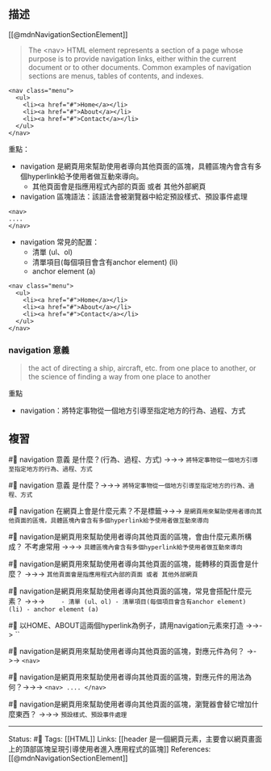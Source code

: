 ## 描述

[[@mdnNavigationSectionElement]]

> The \<nav\> HTML element represents a section of a page whose purpose is to provide navigation links, either within the current document or to other documents. Common examples of navigation sections are menus, tables of contents, and indexes.
```
<nav class="menu">
  <ul>
    <li><a href="#">Home</a></li>
    <li><a href="#">About</a></li>
    <li><a href="#">Contact</a></li>
  </ul>
</nav>
```


重點：
- navigation 是網頁用來幫助使用者導向其他頁面的區塊，具體區塊內會含有多個hyperlink給予使用者做互動來導向。
	- 其他頁面會是指應用程式內部的頁面 或者 其他外部網頁
- navigation 區塊語法：該語法會被瀏覽器中給定預設樣式、預設事件處理
```
<nav>
....
</nav>
```
- navigation 常見的配置：
	- 清單 (ul、ol)
	- 清單項目(每個項目會含有anchor element) (li)
	- anchor element (a)
```
<nav class="menu">
  <ul>
    <li><a href="#">Home</a></li>
    <li><a href="#">About</a></li>
    <li><a href="#">Contact</a></li>
  </ul>
</nav>
```

### navigation 意義

> the act of directing a ship, aircraft, etc. from one place to another, or the science of finding a way from one place to another

重點
- navigation：將特定事物從一個地方引導至指定地方的行為、過程、方式



## 複習

#🧠 navigation 意義 是什麼？(行為、過程、方式) ->->-> `將特定事物從一個地方引導至指定地方的行為、過程、方式`
<!--SR:!2022-11-15,3,250-->

#🧠 navigation 意義 是什麼？->->-> `將特定事物從一個地方引導至指定地方的行為、過程、方式`
<!--SR:!2022-11-15,3,250-->

#🧠 navigation 在網頁上會是什麼元素？不是標籤->->-> `是網頁用來幫助使用者導向其他頁面的區塊，具體區塊內會含有多個hyperlink給予使用者做互動來導向`
<!--SR:!2022-11-15,3,250-->

#🧠  navigation是網頁用來幫助使用者導向其他頁面的區塊，會由什麼元素所構成？ 不考慮常用 ->->-> `具體區塊內會含有多個hyperlink給予使用者做互動來導向`
<!--SR:!2022-11-15,3,250-->

#🧠 navigation是網頁用來幫助使用者導向其他頁面的區塊，能轉移的頁面會是什麼？ ->->-> `其他頁面會是指應用程式內部的頁面 或者 其他外部網頁`
<!--SR:!2022-11-24,9,250-->

#🧠 navigation是網頁用來幫助使用者導向其他頁面的區塊，常見會搭配什麼元素？ ->->-> `	- 清單 (ul、ol) - 清單項目(每個項目會含有anchor element) (li) - anchor element (a)`
<!--SR:!2022-11-25,10,250-->

#🧠 以HOME、ABOUT這兩個hyperlink為例子，請用navigation元素來打造 ->->-> ``
<!--SR:!2022-11-15,3,250-->

#🧠 navigation是網頁用來幫助使用者導向其他頁面的區塊，對應元件為何？ ->->-> `<nav>`
<!--SR:!2022-11-15,3,250-->

#🧠 navigation是網頁用來幫助使用者導向其他頁面的區塊，對應元件的用法為何？->->-> `<nav> .... </nav>`
<!--SR:!2022-11-25,10,250-->

#🧠 navigation是網頁用來幫助使用者導向其他頁面的區塊，瀏覽器會替它增加什麼東西？ ->->-> `預設樣式、預設事件處理`
<!--SR:!2022-11-25,10,250-->



---
Status: #🌱 
Tags:
[[HTML]]
Links:
[[header 是一個網頁元素，主要會以網頁畫面上的頂部區塊呈現引導使用者進入應用程式的區塊]]
References:
[[@mdnNavigationSectionElement]]
